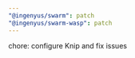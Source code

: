 ```yaml
---
"@ingenyus/swarm": patch
"@ingenyus/swarm-wasp": patch
---
```


chore: configure Knip and fix issues
